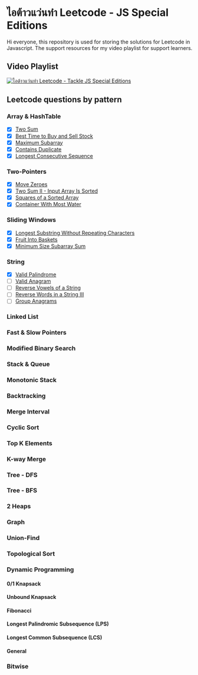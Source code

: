 # ไอต้าวแว่นทำ Leetcode - JS Special Editions

Hi everyone, this repository is used for storing the solutions for Leetcode in Javascript. The support resources for my video playlist for support learners.

## Video Playlist

[![ไอต้าวแว่นทำ Leetcode - Tackle JS Special Editions](https://img.youtube.com/vi/pzRrWF7ko_I/0.jpg)](https://youtube.com/playlist?list=PLm3A9eDaMzukbLKitQWP_ydRmnQj8jpd9)

## Leetcode questions by pattern

### Array & HashTable

- [x] [Two Sum](https://leetcode.com/problems/two-sum/)
- [x] [Best Time to Buy and Sell Stock](https://leetcode.com/problems/best-time-to-buy-and-sell-stock/)
- [x] [Maximum Subarray](https://leetcode.com/problems/maximum-subarray/)
- [x] [Contains Duplicate](https://leetcode.com/problems/contains-duplicate/)
- [x] [Longest Consecutive Sequence](https://leetcode.com/problems/longest-consecutive-sequence/)

### Two-Pointers

- [x] [Move Zeroes](https://leetcode.com/problems/two-sum/)
- [x] [Two Sum II - Input Array Is Sorted](https://leetcode.com/problems/two-sum-ii-input-array-is-sorted/)
- [x] [Squares of a Sorted Array](https://leetcode.com/problems/squares-of-a-sorted-array/)
- [x] [Container With Most Water](https://leetcode.com/problems/container-with-most-water/)

### Sliding Windows

- [x] [Longest Substring Without Repeating Characters](https://leetcode.com/problems/longest-substring-without-repeating-characters/)
- [x] [Fruit Into Baskets](https://leetcode.com/problems/fruit-into-baskets/)
- [x] [Minimum Size Subarray Sum](https://leetcode.com/problems/minimum-size-subarray-sum/)

### String

- [x] [Valid Palindrome](https://leetcode.com/problems/valid-palindrome/)
- [ ] [Valid Anagram](https://leetcode.com/problems/valid-anagram/)
- [ ] [Reverse Vowels of a String](https://leetcode.com/problems/reverse-vowels-of-a-string/)
- [ ] [Reverse Words in a String III](https://leetcode.com/problems/group-anagrams/)
- [ ] [Group Anagrams](https://leetcode.com/problems/reverse-words-in-a-string-iii/)

### Linked List

### Fast & Slow Pointers

### Modified Binary Search

### Stack & Queue

### Monotonic Stack

### Backtracking

### Merge Interval

### Cyclic Sort

### Top K Elements

### K-way Merge

### Tree - DFS

### Tree - BFS

### 2 Heaps

### Graph

### Union-Find

### Topological Sort

### Dynamic Programming

#### 0/1 Knapsack

#### Unbound Knapsack

#### Fibonacci

#### Longest Palindromic Subsequence (LPS)

#### Longest Common Subsequence (LCS)

#### General

### Bitwise
